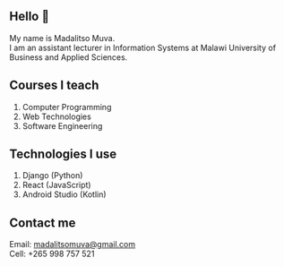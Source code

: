 ## Hello 👋

<!--
**v2-kaj/v2-kaj** is a ✨ _special_ ✨ repository because its `README.md` (this file) appears on your GitHub profile.

Here are some ideas to get you started:

- 🔭 I’m currently working on ...
- 🌱 I’m currently learning ...
- 👯 I’m looking to collaborate on ...
- 🤔 I’m looking for help with ...
- 💬 Ask me about ...
- 📫 How to reach me: ...
- 😄 Pronouns: ...
- ⚡ Fun fact: ...
-->
My name is Madalitso Muva. <br>
I am an assistant lecturer in Information Systems at Malawi University of Business and Applied Sciences.

## Courses I teach
1. Computer Programming
2. Web Technologies
3. Software Engineering

## Technologies I use
1. Django (Python)
2. React (JavaScript)
3. Android Studio (Kotlin)

## Contact me
Email: madalitsomuva@gmail.com <br>
Cell: +265 998 757 521
